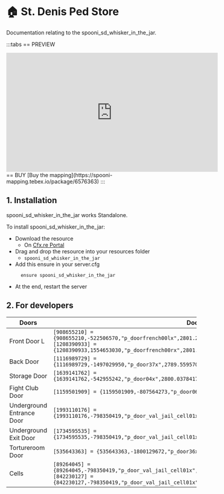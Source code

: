 # 🏠 St. Denis Ped Store 
Documentation relating to the spooni_sd_whisker_in_the_jar.

:::tabs
== PREVIEW
<iframe width="560" height="315" src="https://www.youtube.com/embed/LsV1dngEFdk?si=Af3NMzwpW9IJYcY8" frameborder="0" allow="accelerometer; autoplay; clipboard-write; encrypted-media; gyroscope; picture-in-picture; web-share" referrerpolicy="strict-origin-when-cross-origin" allowfullscreen></iframe>
== BUY
[Buy the mapping](https://spooni-mapping.tebex.io/package/6576363)
:::

## 1. Installation
spooni_sd_whisker_in_the_jar works Standalone.  

To install spooni_sd_whisker_in_the_jar:
- Download the resource
  - On [Cfx.re Portal](https://portal.cfx.re/)
- Drag and drop the resource into your resources folder
  - `spooni_sd_whisker_in_the_jar`
- Add this ensure in your server.cfg
  ```
    ensure spooni_sd_whisker_in_the_jar
  ```
- At the end, restart the server

## 2. For developers
| Doors                     | Doorhashes
|---------------------------|----------------------------------------------------------------------------------|
| Front Door L			        | `[908655210] = {908655210,-522506570,"p_doorfrench00lx",2801.2651367188,-1216.4350585938,46.705722808838}` <br> `[1208390933] = {1208390933,1554653030,"p_doorfrench00rx",2801.3898925781,-1217.7874755859,46.705722808838}`
| Back Door			            | `[1116989729] = {1116989729,-1497029950,"p_door37x",2789.5595703125,-1213.404296875,47.226566314697}`
| Storage Door			        | `[1639141762] = {1639141762,-542955242,"p_door04x",2800.0378417969,-1209.5769042969,46.709217071533}`
| Fight Club Door		        | `[1159501909] = {1159501909,-807564273,"p_door06x",2792.498046875,-1216.0656738281,40.145687103271}`
| Underground Entrance Door	| `[1993110176] = {1993110176,-798350419,"p_door_val_jail_cell01x",2794.1018066406,-1229.7811279297,36.853298187256}`
| Underground Exit Door		  | `[1734595535] = {1734595535,-798350419,"p_door_val_jail_cell01x",2830.3466796875,-1255.4494628906,35.208782196045}`
| Tortureroom Door		      | `[535643363] = {535643363,-1800129672,"p_door36x",2814.4392089844,-1244.7900390625,35.338779449463}`
| Cells 			              | `[89264045] = {89264045,-798350419,"p_door_val_jail_cell01x",2820.2292480469,-1254.8106689453,35.416774749756}` <br> `[842230127] = {842230127,-798350419,"p_door_val_jail_cell01x",2816.3115234375,-1257.2849121094,35.415775299072}`
